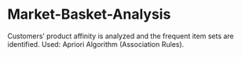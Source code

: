 # Market-Basket-Analysis
Customers’ product affinity is analyzed and the frequent item sets are identified. Used: Apriori Algorithm (Association Rules). 
